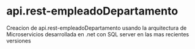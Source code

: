 # api.rest-empleadoDepartamento
Creacion de api.rest-empleadoDepartamento usando la arquitectura de Microservicios desarrollada en .net con SQL server en las mas recientes versiones
